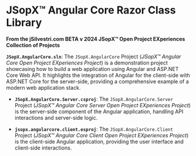 ﻿
# JSopX™ Angular Core Razor Class Library

**From the ﻿jSilvestri.com BETA v 2024 JSopX™ Open Project EXperiences Collection of Projects**

<!-- START JSOPX NOVA DOCX HEADER

workflowState: Is Production Ready
group: "JSopX™ Angular Core"
subGroup: "README"
isDraft: false
isProductionReady: true
toc: true
END JSOPX NOVA DOCX HEADER -->


**`JSopX.AngularCore.sln`**: The `JSopX.AngularCore` Project (_JSopX™ Angular Core Open Project EXperiences Project_) is a demonstration project showcasing how to build a web application using Angular and ASP.NET Core Web API. It highlights the integration of Angular for the client-side with ASP.NET Core for the server-side, providing a comprehensive example of a modern web application stack.


   
  - **`JSopX.AngularCore.Server.csproj`**: The `JSopX.AngularCore.Server` Project (_JSopX™ Angular Core Server Open Project EXperiences Project_) is the server-side component of the Angular application, handling API interactions and server-side logic.
     
     
  - **`jsopx.angularcore.client.esproj`**: The `JSopX.AngularCore.Client` Project (_JSopX™ Angular Core Client Open Project EXperiences Project_) is the client-side Angular application, providing the user interface and client-side interactions.
    